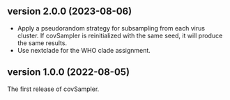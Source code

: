 ## version 2.0.0 (2023-08-06)

- Apply a pseudorandom strategy for subsampling from each virus cluster. If covSampler is reinitialized with the same seed, it will produce the same results.
- Use nextclade for the WHO clade assignment.

## version 1.0.0 (2022-08-05)

The first release of covSampler.
